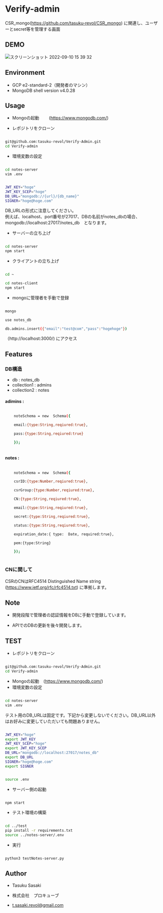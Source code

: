 # Verify-admin

  

CSR_mongo(https://github.com/tasuku-revol/CSR_mongo) に関連し、ユーザーとsecret等を管理する画面

## DEMO

![スクリーンショット 2022-09-10 15 39 32](https://user-images.githubusercontent.com/74899466/189472401-6d365575-c32c-4f7e-92b5-b9a09757afd4.png)


  

## Environment


* GCP e2-standard-2（開発者のマシン）
* MongoDB shell version v4.0.28

## Usage

* Mongoの起動　
　(https://www.mongodb.com/)

* レポジトリをクローン

  

```bash

git@github.com:tasuku-revol/Verify-Admin.git
cd Verify-admin

```

* 環境変数の設定

```bash

cd notes-server
vim .env

```



```bash

JWT_KEY="hoge"
JWT_KEY_SCEP="hoge"
DB_URL="mongodb://{url}/{db_name}"
SIGNER="hoge@hoge.com"

```
  
DB_URLの形式に注意してください。<br>
例えば、localhost、port番号が27017、DBの名前がnotes_dbの場合、mongodb://localhost:27017/notes_db　となります。

* サーバーの立ち上げ



  

```bash

cd notes-server
npm start

```

  

* クライアントの立ち上げ

  

```bash

cd ~

cd notes-client
npm start

```

  

* mongoに管理者を手動で登録

  

```bash

mongo

use notes_db

db.admins.insert({"email":"test@com","pass":"hogehoge"})

```

  

（http://localhost:3000/) にアクセス

## Features

### DB構造
 * db : notes_db
 * collection1 : admins
 * collection2 : notes
 
 #### adimins : 
 
```bash
	
	noteSchema = new  Schema({

	email:{type:String,reqiured:true},

	pass:{type:String,reqiured:true}

	});
	
```
	
 #### notes :
 
```bash
	
	noteSchema = new  Schema({

	csrID:{type:Number,reqiured:true},

	csrGroup:{type:Number,reqiured:true},

	CN:{type:String,reqiured:true},

	email:{type:String,reqiured:true},

	secret:{type:String,reqiured:true},

	status:{type:String,reqiured:true},

	expiration_date:{ type:  Date, required:true},

	pem:{type:String}

	});
	
```
	   

### CNに関して
CSRのCNはRFC4514 Distinguished Name string (https://www.ietf.org/rfc/rfc4514.txt) に準拠します。

  

## Note

* 開発段階で管理者の認証情報をDBに手動で登録しています。

  

* APIでのDBの更新を後々開発します。


## TEST 


* レポジトリをクローン

  

```bash

git@github.com:tasuku-revol/Verify-Admin.git
cd Verify-admin

```

* Mongoの起動　(https://www.mongodb.com/)
*  環境変数の設定


```bash

cd notes-server
vim .env

```

テスト用のDB_URLは固定です。下記から変更しないでください。DB_URL以外はお好みに変更していただいても問題ありません。

```bash

JWT_KEY="hoge"
export JWT_KEY
JWT_KEY_SCEP="hoge"
export JWT_KEY_SCEP
DB_URL="mongodb://localhost:27017/notes_db"
export DB_URL
SIGNER="hoge@hoge.com"
export SIGNER
```

```bash

source .env

```

*  サーバー側の起動

```bash

npm start

```

*  テスト環境の構築
```bash

cd ../test
pip install -r requirements.txt
source ../notes-server/.env

```
*  実行
```bash

python3 testNotes-server.py

```
  

## Author

* Tasuku Sasaki

*  株式会社　プロキューブ

* t.sasaki.revol@gmail.com


